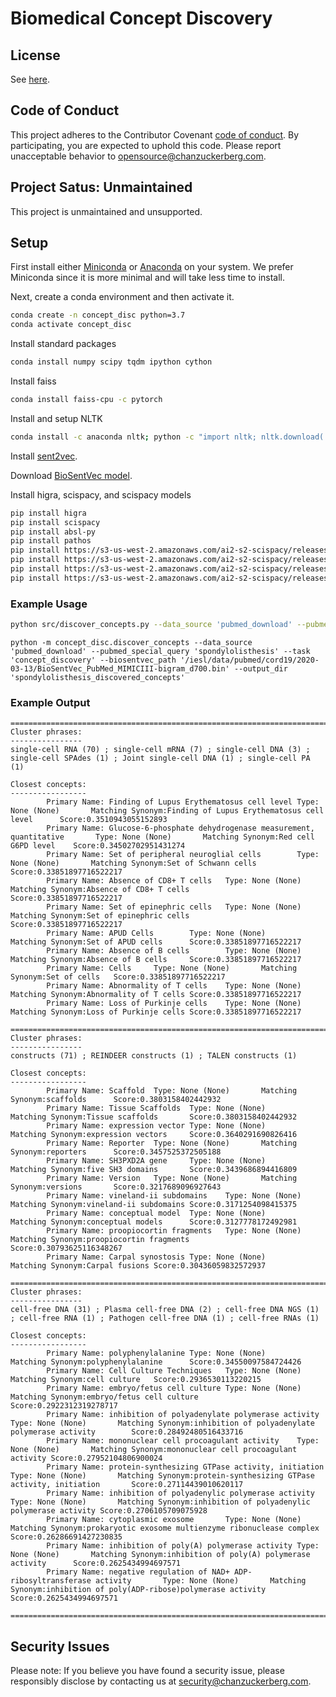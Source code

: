 # Biomedical Concept Discovery

## License

See [here](LICENSE.md).

## Code of Conduct

This project adheres to the Contributor Covenant 
[code of conduct](https://github.com/chanzuckerberg/.github/blob/master/CODE_OF_CONDUCT.md). 
By participating, you are expected to uphold this code. 
Please report unacceptable behavior to [opensource@chanzuckerberg.com](mailto:opensource@chanzuckerberg.com).

## Project Satus: Unmaintained

This project is unmaintained and unsupported.

## Setup

First install either [Miniconda](https://docs.conda.io/en/latest/miniconda.html) or [Anaconda](https://docs.anaconda.com/anaconda/install/) on your system. We prefer Miniconda since it is more minimal and will take less time to install.

Next, create a conda environment and then activate it.

```bash
conda create -n concept_disc python=3.7
conda activate concept_disc
```

Install standard packages
```bash
conda install numpy scipy tqdm ipython cython
```

Install faiss
```bash
conda install faiss-cpu -c pytorch
```

Install and setup NLTK
```bash
conda install -c anaconda nltk; python -c "import nltk; nltk.download('punkt')"
```

Install [sent2vec](https://github.com/epfml/sent2vec).

Download [BioSentVec model](https://ftp.ncbi.nlm.nih.gov/pub/lu/Suppl/BioSentVec/BioSentVec_PubMed_MIMICIII-bigram_d700.bin).

Install higra, scispacy, and scispacy models
```bash
pip install higra
pip install scispacy
pip install absl-py
pip install pathos
pip install https://s3-us-west-2.amazonaws.com/ai2-s2-scispacy/releases/v0.2.5/en_ner_craft_md-0.2.5.tar.gz
pip install https://s3-us-west-2.amazonaws.com/ai2-s2-scispacy/releases/v0.2.5/en_ner_jnlpba_md-0.2.5.tar.gz
pip install https://s3-us-west-2.amazonaws.com/ai2-s2-scispacy/releases/v0.2.5/en_ner_bc5cdr_md-0.2.5.tar.gz
pip install https://s3-us-west-2.amazonaws.com/ai2-s2-scispacy/releases/v0.2.5/en_ner_bionlp13cg_md-0.2.5.tar.gz
```

### Example Usage

```bash
python src/discover_concepts.py --data_source 'pubmed_download' --pubmed_special_query 'single_cell_biology' --task 'concept_discovery' --biosentvec_path './bin/BioSentVec_PubMed_MIMICIII-bigram_d700.bin' --output_dir 'single_cell_biology_discovered_concepts'
```

```
python -m concept_disc.discover_concepts --data_source 'pubmed_download' --pubmed_special_query 'spondylolisthesis' --task 'concept_discovery' --biosentvec_path '/iesl/data/pubmed/cord19/2020-03-13/BioSentVec_PubMed_MIMICIII-bigram_d700.bin' --output_dir 'spondylolisthesis_discovered_concepts'
```

### Example Output

```
================================================================================
Cluster phrases:
----------------
single-cell RNA (70) ; single-cell mRNA (7) ; single-cell DNA (3) ; single-cell SPAdes (1) ; Joint single-cell DNA (1) ; single-cell PA (1)

Closest concepts:
-----------------
        Primary Name: Finding of Lupus Erythematosus cell level Type: None (None)       Matching Synonym:Finding of Lupus Erythematosus cell level      Score:0.3510943055152893
        Primary Name: Glucose-6-phosphate dehydrogenase measurement, quantitative       Type: None (None)       Matching Synonym:Red cell G6PD level    Score:0.34502702951431274
        Primary Name: Set of peripheral neuroglial cells        Type: None (None)       Matching Synonym:Set of Schwann cells   Score:0.33851897716522217
        Primary Name: Absence of CD8+ T cells   Type: None (None)       Matching Synonym:Absence of CD8+ T cells        Score:0.33851897716522217
        Primary Name: Set of epinephric cells   Type: None (None)       Matching Synonym:Set of epinephric cells        Score:0.33851897716522217
        Primary Name: APUD Cells        Type: None (None)       Matching Synonym:Set of APUD cells      Score:0.33851897716522217
        Primary Name: Absence of B cells        Type: None (None)       Matching Synonym:Absence of B cells     Score:0.33851897716522217
        Primary Name: Cells     Type: None (None)       Matching Synonym:Set of cells   Score:0.33851897716522217
        Primary Name: Abnormality of T cells    Type: None (None)       Matching Synonym:Abnormality of T cells Score:0.33851897716522217
        Primary Name: Loss of Purkinje cells    Type: None (None)       Matching Synonym:Loss of Purkinje cells Score:0.33851897716522217

================================================================================
Cluster phrases:
----------------
constructs (71) ; REINDEER constructs (1) ; TALEN constructs (1)

Closest concepts:
-----------------
        Primary Name: Scaffold  Type: None (None)       Matching Synonym:scaffolds      Score:0.3803158402442932
        Primary Name: Tissue Scaffolds  Type: None (None)       Matching Synonym:Tissue scaffolds       Score:0.3803158402442932
        Primary Name: expression vector Type: None (None)       Matching Synonym:expression vectors     Score:0.3640291690826416
        Primary Name: Reporter  Type: None (None)       Matching Synonym:reporters      Score:0.3457525372505188
        Primary Name: SH3PXD2A gene     Type: None (None)       Matching Synonym:five SH3 domains       Score:0.3439686894416809
        Primary Name: Version   Type: None (None)       Matching Synonym:versions       Score:0.3217689096927643
        Primary Name: vineland-ii subdomains    Type: None (None)       Matching Synonym:vineland-ii subdomains Score:0.3171254098415375
        Primary Name: conceptual model  Type: None (None)       Matching Synonym:conceptual models      Score:0.3127778172492981
        Primary Name: proopiocortin fragments   Type: None (None)       Matching Synonym:proopiocortin fragments        Score:0.30793625116348267
        Primary Name: Carpal synostosis Type: None (None)       Matching Synonym:Carpal fusions Score:0.30436059832572937

================================================================================
Cluster phrases:
----------------
cell-free DNA (31) ; Plasma cell-free DNA (2) ; cell-free DNA NGS (1) ; cell-free RNA (1) ; Pathogen cell-free DNA (1) ; cell-free RNAs (1)

Closest concepts:
-----------------
        Primary Name: polyphenylalanine Type: None (None)       Matching Synonym:polyphenylalanine      Score:0.34550097584724426
        Primary Name: Cell Culture Techniques   Type: None (None)       Matching Synonym:cell culture   Score:0.2936530113220215
        Primary Name: embryo/fetus cell culture Type: None (None)       Matching Synonym:embryo/fetus cell culture      Score:0.2922312319278717
        Primary Name: inhibition of polyadenylate polymerase activity   Type: None (None)       Matching Synonym:inhibition of polyadenylate polymerase activity        Score:0.28492480516433716
        Primary Name: mononuclear cell procoagulant activity    Type: None (None)       Matching Synonym:mononuclear cell procoagulant activity Score:0.27952104806900024
        Primary Name: protein-synthesizing GTPase activity, initiation  Type: None (None)       Matching Synonym:protein-synthesizing GTPase activity, initiation       Score:0.27114439010620117
        Primary Name: inhibition of polyadenylic polymerase activity    Type: None (None)       Matching Synonym:inhibition of polyadenylic polymerase activity Score:0.2706105709075928
        Primary Name: cytoplasmic exosome       Type: None (None)       Matching Synonym:prokaryotic exosome multienzyme ribonuclease complex   Score:0.26286691427230835
        Primary Name: inhibition of poly(A) polymerase activity Type: None (None)       Matching Synonym:inhibition of poly(A) polymerase activity      Score:0.2625434994697571
        Primary Name: negative regulation of NAD+ ADP-ribosyltransferase activity       Type: None (None)       Matching Synonym:inhibition of poly(ADP-ribose)polymerase activity      Score:0.2625434994697571

================================================================================
```

## Security Issues

Please note: If you believe you have found a security issue, please responsibly disclose by contacting us at 
[security@chanzuckerberg.com](mailto:security@chanzuckerberg.com).
